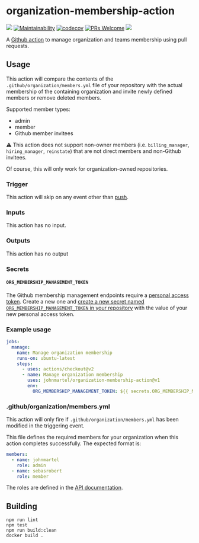 # organization-membership-action

[![](https://github.com/johnmartel/organization-membership-action/workflows/Build%20and%20test/badge.svg)](https://github.com/johnmartel/organization-membership-action/actions?query=workflow%3A%22Build+and+test%22)
[![Maintainability](https://api.codeclimate.com/v1/badges/cc7aec17d5a056de6bae/maintainability)](https://codeclimate.com/github/johnmartel/organization-membership-action/maintainability)
[![codecov](https://codecov.io/gh/johnmartel/organization-membership-action/branch/master/graph/badge.svg)](https://codecov.io/gh/johnmartel/organization-membership-action)
[![PRs Welcome](https://img.shields.io/badge/PRs-welcome-brightgreen.svg?style=flat-square)](http://makeapullrequest.com)
[![](https://api.dependabot.com/badges/status?host=github&repo=johnmartel/organization-membership-action)](https://dependabot.com)

A [Github action](https://github.com/features/actions) to manage organization and teams membership using pull requests.


## Usage

This action will compare the contents of the `.github/organization/members.yml` file of your repository with the actual
membership of the containing organization and invite newly defined members or remove deleted members.

Supported member types:
- admin
- member
- Github member invitees

:warning: This action does not support non-owner members (i.e. `billing_manager`, `hiring_manager`, `reinstate`) that are not
direct members and non-Github invitees.

Of course, this will only work for organization-owned repositories.

### Trigger

This action will skip on any event other than [push](https://help.github.com/en/actions/reference/events-that-trigger-workflows#push-event-push).

### Inputs

This action has no input.

### Outputs

This action has no output

### Secrets

#### `ORG_MEMBERSHIP_MANAGEMENT_TOKEN`
The Github membership management endpoints require a [personal access token](https://help.github.com/en/articles/creating-a-personal-access-token-for-the-command-line).
Create a new one and [create a new secret named `ORG_MEMBERSHIP_MANAGEMENT_TOKEN` in your repository](https://help.github.com/en/github/automating-your-workflow-with-github-actions/creating-and-using-encrypted-secrets)
with the value of your new personal access token.

### Example usage

```yaml
jobs:
  manage:
    name: Manage organization membership
    runs-on: ubuntu-latest
    steps:
      - uses: actions/checkout@v2
      - name: Manage organization membership
        uses: johnmartel/organization-membership-action@v1
        env:
          ORG_MEMBERSHIP_MANAGEMENT_TOKEN: ${{ secrets.ORG_MEMBERSHIP_MANAGEMENT_TOKEN }}
```

### .github/organization/members.yml

This action will only fire if `.github/organization/members.yml` has been modified in the triggering event.

This file defines the required members for your organization when this action completes successfully. The expected
format is:

```yaml
members:
  - name: johnmartel
    role: admin
  - name: sebasrobert
    role: member
```

The roles are defined in the [API documentation](https://developer.github.com/v3/orgs/members/#parameters-1).

## Building

```shell script
npm run lint
npm test
npm run build:clean
docker build .
```
